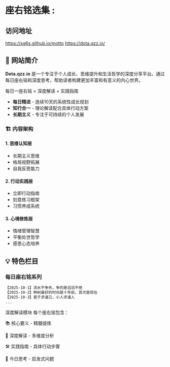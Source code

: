 # 座右铭选集 :
## 访问地址
https://sg6s.github.io/motto 
https://dota.qzz.io/

## 🌟 网站简介

**Dota.qzz.io** 是一个专注于个人成长、思维提升和生活哲学的深度分享平台。通过每日座右铭和深度思考，帮助读者构建更加丰富和有意义的内心世界。

每日一座右铭 × 深度解读 × 实践指南

- **每日精进** - 连续10天的系统性成长规划
- **知行合一** - 理论解读配合具体行动方案
- **长期主义** - 专注于可持续的个人发展

### 🏗️ 内容架构

#### 1. 思维认知层
- 长期主义思维
- 格局视野拓展
- 自我反思能力

#### 2. 行动实践层  
- 立即行动指南
- 刻意练习框架
- 习惯养成系统

#### 3. 心境修炼层
- 情绪管理智慧
- 平衡处世哲学
- 感恩心态培养

## 💡 特色栏目

### 每日座右铭系列
```markdown
【2025-10-1】流水不争先，争的是滔滔不绝
【2025-10-2】种树最好的时间是十年前，其次是现在
【2025-10-3】君子求诸己，小人求诸人
...
```

深度解读模块
每个座右铭包含：

📚 核心要义 - 精髓提炼

🎯 深度解读 - 多维度分析

🛠️ 实践指南 - 具体行动步骤

🌈 今日思考 - 启发式问题
